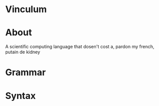 # Vinculum

# About
A scientific computing language that dosen't cost a, pardon my french, putain de kidney

# Grammar



# Syntax